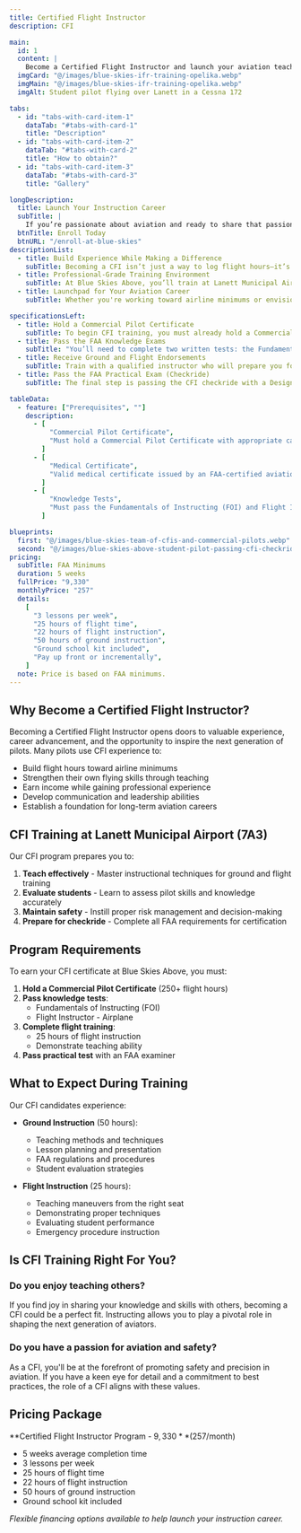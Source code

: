 ```yaml
---
title: Certified Flight Instructor
description: CFI

main:
  id: 1
  content: |
    Become a Certified Flight Instructor and launch your aviation teaching career at Blue Skies Above in Lanett, Alabama - training the next generation of pilots.
  imgCard: "@/images/blue-skies-ifr-training-opelika.webp"
  imgMain: "@/images/blue-skies-ifr-training-opelika.webp"
  imgAlt: Student pilot flying over Lanett in a Cessna 172

tabs:
  - id: "tabs-with-card-item-1"
    dataTab: "#tabs-with-card-1"
    title: "Description"
  - id: "tabs-with-card-item-2"
    dataTab: "#tabs-with-card-2"
    title: "How to obtain?"
  - id: "tabs-with-card-item-3"
    dataTab: "#tabs-with-card-3"
    title: "Gallery"

longDescription:
  title: Launch Your Instruction Career
  subTitle: |
    If you’re passionate about aviation and ready to share that passion with others, becoming a Certified Flight Instructor is one of the most rewarding steps you can take. Whether you're building hours toward the airlines or pursuing a long-term career in aviation education, earning your CFI allows you to make a lasting impact on the next generation of pilots. At Blue Skies Above, we don’t just train instructors—we shape mentors, leaders, and safety-first aviators. With personalized guidance, expert instructors, and a supportive training environment at Lanett Municipal Airport, you’ll gain the skills, confidence, and experience to thrive. Take the next step in your aviation journey—enroll today and start your CFI training with Blue Skies Above.
  btnTitle: Enroll Today
  btnURL: "/enroll-at-blue-skies"
descriptionList:
  - title: Build Experience While Making a Difference
    subTitle: Becoming a CFI isn’t just a way to log flight hours—it’s an opportunity to guide and inspire the next generation of pilots. You'll gain hands-on teaching experience, sharpen your own flying skills, and play a key role in shaping safer, more confident aviators. It’s a fulfilling path that combines personal growth with professional progress.
  - title: Professional-Grade Training Environment
    subTitle: At Blue Skies Above, you’ll train at Lanett Municipal Airport (7A3) with access to a fleet of Cessna aircraft, dedicated instructors, and a proven curriculum. Our structured program emphasizes real-world instructional techniques, deep knowledge of FAA standards, and strong mentorship to ensure you’re fully prepared for your checkride and your future students.
  - title: Launchpad for Your Aviation Career
    subTitle: Whether you're working toward airline minimums or envisioning a future in aviation education, earning your CFI opens the door to countless opportunities. It’s one of the fastest and most respected ways to build time, increase your marketability, and gain a solid foundation for any aviation career path you choose.

specificationsLeft:
  - title: Hold a Commercial Pilot Certificate
    subTitle: To begin CFI training, you must already hold a Commercial Pilot Certificate, which means you’ve logged at least 250 flight hours and demonstrated advanced proficiency in flight operations.
  - title: Pass the FAA Knowledge Exams
    subTitle: "You’ll need to complete two written tests: the Fundamentals of Instructing (FOI) and the Flight Instructor Airplane (FIA) exam. These ensure you understand how to teach effectively and possess in-depth aeronautical knowledge."
  - title: Receive Ground and Flight Endorsements
    subTitle: Train with a qualified instructor who will prepare you for both the instructional and flying aspects of the role. They’ll sign your logbook once you’ve demonstrated the skills required to teach safely and confidently.
  - title: Pass the FAA Practical Exam (Checkride)
    subTitle: The final step is passing the CFI checkride with a Designated Pilot Examiner (DPE), which includes a rigorous oral exam and a flight test where you’ll be evaluated on your ability to instruct and perform maneuvers to FAA standards.

tableData:
  - feature: ["Prerequisites", ""]
    description:
      - [
          "Commercial Pilot Certificate",
          "Must hold a Commercial Pilot Certificate with appropriate category and class ratings.",
        ]
      - [
          "Medical Certificate",
          "Valid medical certificate issued by an FAA-certified aviation medical examiner.",
        ]
      - [
          "Knowledge Tests",
          "Must pass the Fundamentals of Instructing (FOI) and Flight Instructor Airplane (FIA) knowledge exams.",
        ]

blueprints:
  first: "@/images/blue-skies-team-of-cfis-and-commercial-pilots.webp"
  second: "@/images/blue-skies-above-student-pilot-passing-cfi-checkride.webp"
pricing:
  subTitle: FAA Minimums
  duration: 5 weeks
  fullPrice: "9,330"
  monthlyPrice: "257"
  details:
    [
      "3 lessons per week",
      "25 hours of flight time",
      "22 hours of flight instruction",
      "50 hours of ground instruction",
      "Ground school kit included",
      "Pay up front or incrementally",
    ]
  note: Price is based on FAA minimums.
---
```


## Why Become a Certified Flight Instructor?

Becoming a Certified Flight Instructor opens doors to valuable experience, career advancement, and the opportunity to inspire the next generation of pilots. Many pilots use CFI experience to:

- Build flight hours toward airline minimums
- Strengthen their own flying skills through teaching
- Earn income while gaining professional experience
- Develop communication and leadership abilities
- Establish a foundation for long-term aviation careers

## CFI Training at Lanett Municipal Airport (7A3)

Our CFI program prepares you to:

1. **Teach effectively** - Master instructional techniques for ground and flight training
2. **Evaluate students** - Learn to assess pilot skills and knowledge accurately
3. **Maintain safety** - Instill proper risk management and decision-making
4. **Prepare for checkride** - Complete all FAA requirements for certification

## Program Requirements

To earn your CFI certificate at Blue Skies Above, you must:

1. **Hold a Commercial Pilot Certificate** (250+ flight hours)
2. **Pass knowledge tests**:
   - Fundamentals of Instructing (FOI)
   - Flight Instructor - Airplane
3. **Complete flight training**:
   - 25 hours of flight instruction
   - Demonstrate teaching ability
4. **Pass practical test** with an FAA examiner

## What to Expect During Training

Our CFI candidates experience:

- **Ground Instruction** (50 hours):

  - Teaching methods and techniques
  - Lesson planning and presentation
  - FAA regulations and procedures
  - Student evaluation strategies

- **Flight Instruction** (25 hours):
  - Teaching maneuvers from the right seat
  - Demonstrating proper techniques
  - Evaluating student performance
  - Emergency procedure instruction

## Is CFI Training Right For You?

### Do you enjoy teaching others?

If you find joy in sharing your knowledge and skills with others, becoming a CFI could be a perfect fit. Instructing allows you to play a pivotal role in shaping the next generation of aviators.

### Do you have a passion for aviation and safety?

As a CFI, you'll be at the forefront of promoting safety and precision in aviation. If you have a keen eye for detail and a commitment to best practices, the role of a CFI aligns with these values.

## Pricing Package

**Certified Flight Instructor Program - $9,330** ($257/month)

- 5 weeks average completion time
- 3 lessons per week
- 25 hours of flight time
- 22 hours of flight instruction
- 50 hours of ground instruction
- Ground school kit included

_Flexible financing options available to help launch your instruction career._
